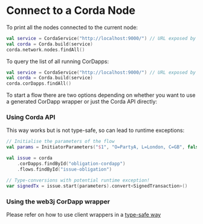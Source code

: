 Connect to a Corda Node
=======================

To print all the nodes connected to the current node:

```kotlin
val service = CordaService("http://localhost:9000/") // URL exposed by BRAID service
val corda = Corda.build(service)
corda.network.nodes.findAll()
```

To query the list of all running CorDapps:

```kotlin
val service = CordaService("http://localhost:9000/") // URL exposed by BRAID service
val corda = Corda.build(service)
corda.corDapps.findAll()
```

To start a flow there are two options depending on whether you want to use a generated CorDapp wrapper
or just the Corda API directly:

### Using Corda API
This way works but is not type-safe, so can lead to runtime exceptions:
```kotlin
// Initialise the parameters of the flow 
val params = InitiatorParameters("$1", "O=PartyA, L=London, C=GB", false)

val issue = corda
    .corDapps.findById("obligation-cordapp")
    .flows.findById("issue-obligation")

// Type-conversions with potential runtime exception!
var signedTx = issue.start(parameters).convert<SignedTransaction>()
```

### Using the web3j CorDapp wrapper

Please refer on how to use client wrappers in a [type-safe way](usage.md)